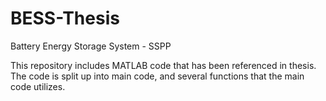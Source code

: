 # BESS-Thesis
Battery Energy Storage System - SSPP  

This repository includes MATLAB code that has been referenced in thesis.  The code is split up into main code, and several functions that the main code utilizes.
